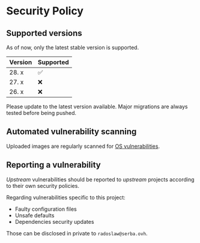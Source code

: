 # Security Policy

## Supported versions

As of now, only the latest stable version is supported.

| Version | Supported          |
| ------- | ------------------ |
| 28. x   | :white_check_mark: |
| 27. x   | :x:                |
| 26. x   | :x:                |

Please update to the latest version available. Major migrations are always tested before being pushed.

## Automated vulnerability scanning

Uploaded images are regularly scanned for [OS vulnerabilities](https://github.com/suprovsky/docker-nextcloud/security/code-scanning).

## Reporting a vulnerability

*Upstream* vulnerabilities should be reported to *upstream* projects according to their own security policies.

Regarding vulnerabilities specific to this project:

- Faulty configuration files
- Unsafe defaults
- Dependencies security updates

Those can be disclosed in private to `radoslaw@serba.ovh`.
